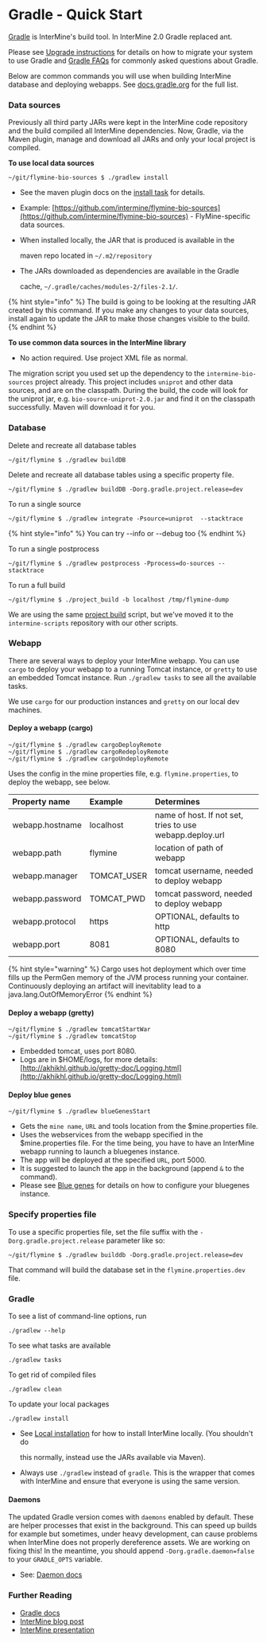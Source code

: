 # Gradle - Quick Start

[Gradle](https://gradle.org) is InterMine's build tool. In InterMine 2.0 Gradle replaced ant.

Please see [Upgrade instructions](../../../intermine/upgrade.md) for details on how to migrate your system to use Gradle and [Gradle FAQs](faqs.md) for commonly asked questions about Gradle.

Below are common commands you will use when building InterMine database and deploying webapps. See [docs.gradle.org](https://docs.gradle.org/current/userguide/command_line_interface.html) for the full list.

### Data sources

Previously all third party JARs were kept in the InterMine code repository and the build compiled all InterMine dependencies. Now, Gradle, via the Maven plugin, manage and download all JARs and only your local project is compiled.

**To use local data sources**

```text
~/git/flymine-bio-sources $ ./gradlew install
```

* See the maven plugin docs on the [install task](https://docs.gradle.org/current/userguide/maven_plugin.html) for details.
* Example: [https://github.com/intermine/flymine-bio-sources](https://github.com/intermine/flymine-bio-sources) - FlyMine-specific data sources.
* When installed locally, the JAR that is produced is available in the

  maven repo located in `~/.m2/repository`

* The JARs downloaded as dependencies are available in the Gradle

  cache, `~/.gradle/caches/modules-2/files-2.1/`.

{% hint style="info" %}
The build is going to be looking at the resulting JAR created by this command. If you make any changes to your data sources, install again to update the JAR to make those changes visible to the build.
{% endhint %}

**To use common data sources in the InterMine library**

* No action required. Use project XML file as normal.

The migration script you used set up the dependency to the `intermine-bio-sources` project already. This project includes `uniprot` and other data sources, and are on the classpath. During the build, the code will look for the uniprot jar, e.g. `bio-source-uniprot-2.0.jar` and find it on the classpath successfully. Maven will download it for you.

### Database

Delete and recreate all database tables

```text
~/git/flymine $ ./gradlew buildDB
```

Delete and recreate all database tables using a specific property file.

```text
~/git/flymine $ ./gradlew buildDB -Dorg.gradle.project.release=dev
```

To run a single source

```text
~/git/flymine $ ./gradlew integrate -Psource=uniprot  --stacktrace
```

{% hint style="info" %}
You can try --info or --debug too
{% endhint %}

To run a single postprocess

```text
~/git/flymine $ ./gradlew postprocess -Pprocess=do-sources --stacktrace
```

To run a full build

```text
~/git/flymine $ ./project_build -b localhost /tmp/flymine-dump
```

We are using the same [project build](https://github.com/intermine/intermine-scripts/blob/master/project_build) script, but we've moved it to the `intermine-scripts` repository with our other scripts.

### Webapp

There are several ways to deploy your InterMine webapp. You can use `cargo` to deploy your webapp to a running Tomcat instance, or `gretty` to use an embedded Tomcat instance. Run `./gradlew tasks` to see all the available tasks.

We use `cargo` for our production instances and `gretty` on our local dev machines.

#### Deploy a webapp \(cargo\)

```text
~/git/flymine $ ./gradlew cargoDeployRemote
~/git/flymine $ ./gradlew cargoRedeployRemote
~/git/flymine $ ./gradlew cargoUndeployRemote
```

Uses the config in the mine properties file, e.g. `flymine.properties`, to deploy the webapp, see below.

| Property name | Example | Determines |
| :--- | :--- | :--- |
| webapp.hostname | localhost | name of host. If not set, tries to use webapp.deploy.url |
| webapp.path | flymine | location of path of webapp |
| webapp.manager | TOMCAT\_USER | tomcat username, needed to deploy webapp |
| webapp.password | TOMCAT\_PWD | tomcat password, needed to deploy webapp |
| webapp.protocol | https | OPTIONAL, defaults to http |
| webapp.port | 8081 | OPTIONAL, defaults to 8080 |

{% hint style="warning" %}
Cargo uses hot deployment which over time fills up the PermGen memory of the JVM process running your container. Continuously deploying an artifact will inevitablity lead to a java.lang.OutOfMemoryError
{% endhint %}

#### Deploy a webapp \(gretty\)

```text
~/git/flymine $ ./gradlew tomcatStartWar
~/git/flymine $ ./gradlew tomcatStop
```

* Embedded tomcat, uses port 8080.
* Logs are in $HOME/logs, for more details: [http://akhikhl.github.io/gretty-doc/Logging.html](http://akhikhl.github.io/gretty-doc/Logging.html)

#### Deploy blue genes

```text
~/git/flymine $ ./gradlew blueGenesStart
```

* Gets the `mine name`, `URL` and tools location from the $mine.properties file.
* Uses the webservices from the webapp specified in the $mine.properties file. For the time being, you have to have an InterMine webapp running to launch a bluegenes instance.
* The app will be deployed at the specified `URL`, port 5000.
* It is suggested to launch the app in the background \(append `&` to the command\).
* Please see [Blue genes](../../../webapp/blue-genes/index.md) for details on how to configure your bluegenes instance.

### Specify properties file

To use a specific properties file, set the file suffix with the `-Dorg.gradle.project.release` parameter like so:

```text
~/git/flymine $ ./gradlew builddb -Dorg.gradle.project.release=dev
```

That command will build the database set in the `flymine.properties.dev` file.

### Gradle

To see a list of command-line options, run

```text
./gradlew --help
```

To see what tasks are available

```text
./gradlew tasks
```

To get rid of compiled files

```text
./gradlew clean
```

To update your local packages

```text
./gradlew install
```

* See [Local installation](../git.md) for how to install InterMine locally. \(You shouldn't do

  this normally, instead use the JARs available via Maven\).

* Always use `./gradlew` instead of `gradle`. This is the wrapper that comes with InterMine and ensure that everyone is using the same version.

#### Daemons

The updated Gradle version comes with `daemons` enabled by default. These are helper processes that exist in the background. This can speed up builds for example but sometimes, under heavy development, can cause problems when InterMine does not properly dereference assets. We are working on fixing this! In the meantime, you should append `-Dorg.gradle.daemon=false` to your `GRADLE_OPTS` variable.

* See: [Daemon docs](https://docs.gradle.org/current/userguide/gradle_daemon.html)

### Further Reading

* [Gradle docs](https://docs.gradle.org/current/userguide/command_line_interface.html)
* [InterMine blog post](https://intermineorg.wordpress.com/2017/09/13/intermine-2-0-gradle/)
* [InterMine presentation](https://docs.google.com/presentation/d/1mgcC7TSieHa4JdYzxYUVspftKO8rDpFN0X9JaKQXkDM/edit)

